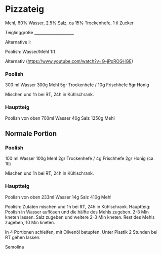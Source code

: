 # Pizzateig

Mehl, 60% Wasser, 2.5% Salz,  ca 15% Trockenhefe, 1 tl Zucker


Teiglinggröße ____________________



Alternative I:

Poolish: Wasser/Mehl 1:1

Alternativ (https://www.youtube.com/watch?v=G-jPoROGHGE)

### Poolish
300 ml Wasser
300g Mehl
5gr Trockenhefe / 10g Frischhefe
5gr Honig

Mischen und 1h bei RT, 24h in Kühlschrank.

### Hauptteig 
Poolish von oben
700ml Wasser
40g Salz
1250g Mehl

## Normale Portion

### Poolish
100 ml Wasser
100g Mehl
2gr Trockenhefe / 4g Frischhefe
2gr Honig (ca. 1tl)

Mischen und 1h bei RT, 24h in Kühlschrank.

### Hauptteig 
Poolish von oben
233ml Wasser
14g Salz
410g  Mehl


Poolish: Zutaten mischen und 1h bei RT, 24h in Kühlschrank.
Hauptteig: 
Poolish in Wasser auflösen und die hälfte des Mehls zugeben. 2-3 Min kneten lassen.
Salz zugeben und weitere 2-3 Min kneten. Rest des Mehls zugeben, 10 Min kneten.

In 4 Portionen schleifen, mit Olivenöl betupfen. Unter Plastik 2 Stunden bei RT gehen lassen.


Semolina

